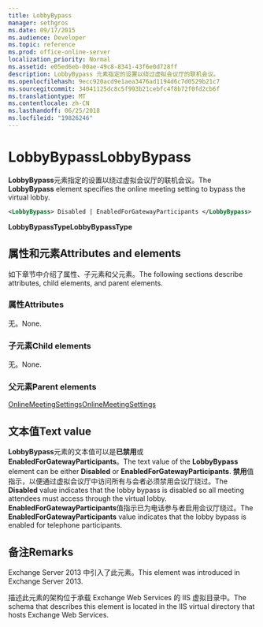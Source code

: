 ```yaml
---
title: LobbyBypass
manager: sethgros
ms.date: 09/17/2015
ms.audience: Developer
ms.topic: reference
ms.prod: office-online-server
localization_priority: Normal
ms.assetid: e05ed6eb-00ae-49c8-8341-43f6e0d728ff
description: LobbyBypass 元素指定的设置以绕过虚拟会议厅的联机会议。
ms.openlocfilehash: 9ecc920acd9e1aea3476ad1194d6c7d0529b21c7
ms.sourcegitcommit: 34041125dc8c5f993b21cebfc4f8b72f0fd2cb6f
ms.translationtype: MT
ms.contentlocale: zh-CN
ms.lasthandoff: 06/25/2018
ms.locfileid: "19826246"
---
```

# <a name="lobbybypass"></a><span data-ttu-id="23450-103">LobbyBypass</span><span class="sxs-lookup"><span data-stu-id="23450-103">LobbyBypass</span></span>

<span data-ttu-id="23450-104">**LobbyBypass**元素指定的设置以绕过虚拟会议厅的联机会议。</span><span class="sxs-lookup"><span data-stu-id="23450-104">The **LobbyBypass** element specifies the online meeting setting to bypass the virtual lobby.</span></span> 
  
```XML
<LobbyBypass> Disabled | EnabledForGatewayParticipants </LobbyBypass>
```

 <span data-ttu-id="23450-105">**LobbyBypassType**</span><span class="sxs-lookup"><span data-stu-id="23450-105">**LobbyBypassType**</span></span>
## <a name="attributes-and-elements"></a><span data-ttu-id="23450-106">属性和元素</span><span class="sxs-lookup"><span data-stu-id="23450-106">Attributes and elements</span></span>

<span data-ttu-id="23450-107">如下章节中介绍了属性、子元素和父元素。</span><span class="sxs-lookup"><span data-stu-id="23450-107">The following sections describe attributes, child elements, and parent elements.</span></span>
  
### <a name="attributes"></a><span data-ttu-id="23450-108">属性</span><span class="sxs-lookup"><span data-stu-id="23450-108">Attributes</span></span>

<span data-ttu-id="23450-109">无。</span><span class="sxs-lookup"><span data-stu-id="23450-109">None.</span></span>
  
### <a name="child-elements"></a><span data-ttu-id="23450-110">子元素</span><span class="sxs-lookup"><span data-stu-id="23450-110">Child elements</span></span>

<span data-ttu-id="23450-111">无。</span><span class="sxs-lookup"><span data-stu-id="23450-111">None.</span></span>
  
### <a name="parent-elements"></a><span data-ttu-id="23450-112">父元素</span><span class="sxs-lookup"><span data-stu-id="23450-112">Parent elements</span></span>

[<span data-ttu-id="23450-113">OnlineMeetingSettings</span><span class="sxs-lookup"><span data-stu-id="23450-113">OnlineMeetingSettings</span></span>](onlinemeetingsettings.md)
  
## <a name="text-value"></a><span data-ttu-id="23450-114">文本值</span><span class="sxs-lookup"><span data-stu-id="23450-114">Text value</span></span>

<span data-ttu-id="23450-115">**LobbyBypass**元素的文本值可以是**已禁用**或**EnabledForGatewayParticipants**。</span><span class="sxs-lookup"><span data-stu-id="23450-115">The text value of the **LobbyBypass** element can be either **Disabled** or **EnabledForGatewayParticipants**.</span></span> <span data-ttu-id="23450-116">**禁用**值指示，以便通过虚拟会议厅中访问所有与会者必须禁用会议厅绕过。</span><span class="sxs-lookup"><span data-stu-id="23450-116">The **Disabled** value indicates that the lobby bypass is disabled so all meeting attendees must access through the virtual lobby.</span></span> <span data-ttu-id="23450-117">**EnabledForGatewayParticipants**值指示已为电话参与者启用会议厅绕过。</span><span class="sxs-lookup"><span data-stu-id="23450-117">The **EnabledForGatewayParticipants** value indicates that the lobby bypass is enabled for telephone participants.</span></span> 
  
## <a name="remarks"></a><span data-ttu-id="23450-118">备注</span><span class="sxs-lookup"><span data-stu-id="23450-118">Remarks</span></span>

<span data-ttu-id="23450-119">Exchange Server 2013 中引入了此元素。</span><span class="sxs-lookup"><span data-stu-id="23450-119">This element was introduced in Exchange Server 2013.</span></span>
  
<span data-ttu-id="23450-120">描述此元素的架构位于承载 Exchange Web Services 的 IIS 虚拟目录中。</span><span class="sxs-lookup"><span data-stu-id="23450-120">The schema that describes this element is located in the IIS virtual directory that hosts Exchange Web Services.</span></span>
  

